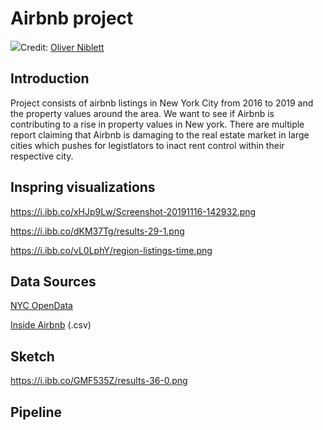 # Airbnb project 
![](https://images.unsplash.com/photo-1534430480872-3498386e7856?ixlib=rb-1.2.1&ixid=eyJhcHBfaWQiOjEyMDd9&auto=format&fit=crop&w=2100&q=80)Credit: [Oliver Niblett](https://unsplash.com/@ojnibl)

## Introduction

Project consists of airbnb listings in New York City from 2016 to 2019 and the property values around the area. We want to see if Airbnb is contributing to a rise in property values in New york. There are multiple report claiming that Airbnb is damaging to the real estate market in large cities which pushes for legistlators to inact rent control within their respective city. 

## Inspring visualizations

https://i.ibb.co/xHJp9Lw/Screenshot-20191116-142932.png

https://i.ibb.co/dKM37Tg/results-29-1.png

https://i.ibb.co/vL0LphY/region-listings-time.png

## Data Sources
[NYC OpenData](https://data.cityofnewyork.us/City-Government/Revised-Notice-of-Property-Value-RNOPV-/8vgb-zm6e)

[Inside Airbnb](http://insideairbnb.com/get-the-data.html) (.csv)

## Sketch
https://i.ibb.co/GMF535Z/results-36-0.png

## Pipeline
